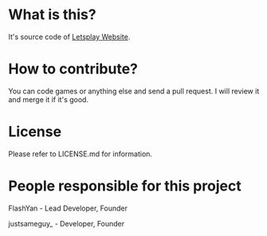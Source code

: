 # What is this?
It's source code of [Letsplay Website](https://letsplay.flashteam.me).

# How to contribute?
You can code games or anything else and send a pull request. I will review it and merge it if it's good.

# License
Please refer to LICENSE.md for information.

# People responsible for this project
FlashYan - Lead Developer, Founder

justsameguy_ - Developer, Founder
